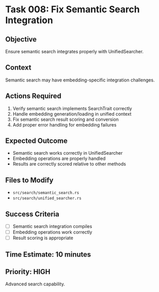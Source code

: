 # Task 008: Fix Semantic Search Integration

## Objective
Ensure semantic search integrates properly with UnifiedSearcher.

## Context
Semantic search may have embedding-specific integration challenges.

## Actions Required
1. Verify semantic search implements SearchTrait correctly
2. Handle embedding generation/loading in unified context
3. Fix semantic search result scoring and conversion
4. Add proper error handling for embedding failures

## Expected Outcome
- Semantic search works correctly in UnifiedSearcher
- Embedding operations are properly handled
- Results are correctly scored relative to other methods

## Files to Modify
- `src/search/semantic_search.rs`
- `src/search/unified_searcher.rs`

## Success Criteria
- [ ] Semantic search integration compiles
- [ ] Embedding operations work correctly
- [ ] Result scoring is appropriate

## Time Estimate: 10 minutes

## Priority: HIGH
Advanced search capability.